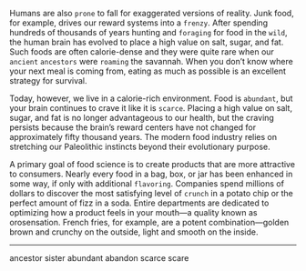 Humans are also `prone` to fall for exaggerated versions of reality.
Junk food, for example, drives our reward systems into a `frenzy`. After
spending hundreds of thousands of years hunting and `foraging` for
food in the `wild`, the human brain has evolved to place a high value on
salt, sugar, and fat. Such foods are often calorie-dense and they were
quite rare when our `ancient` `ancestors` were `roaming` the savannah.
When you don’t know where your next meal is coming from, eating as
much as possible is an excellent strategy for survival.

Today, however, we live in a calorie-rich environment. Food is
`abundant`, but your brain continues to crave it like it is `scarce`. Placing
a high value on salt, sugar, and fat is no longer advantageous to our
health, but the craving persists because the brain’s reward centers
have not changed for approximately fifty thousand years. The modern
food industry relies on stretching our Paleolithic instincts beyond their
evolutionary purpose.

A primary goal of food science is to create products that are more
attractive to consumers. Nearly every food in a bag, box, or jar has
been enhanced in some way, if only with additional `flavoring`.
Companies spend millions of dollars to discover the most satisfying
level of `crunch` in a potato chip or the perfect amount of fizz in a soda.
Entire departments are dedicated to optimizing how a product feels in
your mouth—a quality known as orosensation. French fries, for
example, are a potent combination—golden brown and crunchy on the
outside, light and smooth on the inside.

---
ancestor sister
abundant abandon
scarce scare